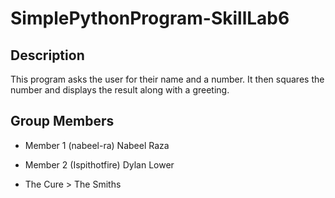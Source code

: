 # SimplePythonProgram-SkillLab6

## Description
This program asks the user for their name and a number. It then squares the number and displays the result along with a greeting.

## Group Members
- Member 1 (nabeel-ra) Nabeel Raza
- Member 2 (Ispithotfire) Dylan Lower

- The Cure > The Smiths
